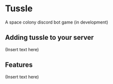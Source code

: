 # Tussle
A space colony discord bot game (in development)

## Adding tussle to your server
(Insert text here)

## Features
(Insert text here)
